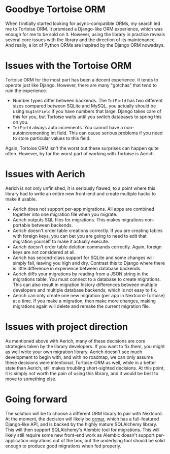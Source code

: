 # Goodbye Tortoise ORM

When I initially started looking for async-compatible ORMs, my search led me to Tortoise ORM. It promised a 
Django-like ORM experience, which was enough for me to be sold on it. However, using the library in practice 
reveals several core issues with the library and the direction of its maintenance. And really, a lot of Python ORMs 
are inspired by the Django ORM nowadays.

# Issues with the Tortoise ORM

Tortoise ORM for the most part has been a decent experience. It tends to operate just like Django. However, there are 
many "gotchas" that tend to ruin the experience.

- Number types differ between backends. The `IntField` has two different sizes compared between SQLite and MySQL, you
actually should be using `BigIntField` if you have numbers that large. Django takes care of this for you, but 
Tortoise waits until you switch databases to spring this on you.
- `IntField` always auto increments. You cannot have a non-autoincrementing int field. This can cause serious problems 
if you need to store particular values to this field.

Again, Tortoise ORM isn't the worst but these surprises can happen quite often. However, by far the worst part of 
working with Tortoise is Aerich

# Issues with Aerich

Aerich is not only unfinished, it is seriously flawed, to a point where this library had to write an entire new 
front-end and create multiple hacks to make it usable.

- Aerich does not support per-app migrations. All apps are combined together into one migration file when you migrate.
- Aerich outputs SQL files for migrations. This makes migrations non-portable between backends.
- Aerich doesn't order table creations correctly. If you are creating tables with foreign keys, you can bet you are 
going to need to edit that migration yourself to make it actually execute.
- Aerich doesn't order table deletion commands correctly. Again, foreign keys are not considered at all.
- Aerich has second-class support for SQLite and some changes will simply fail, leaving you high and dry. Contrast this 
to Django where there is little difference in experience between database backends.
- Aerich diffs your migrations by reading from a JSON string in the migrations table. You must connect to a database 
to create migrations. This can also result in migration history differences between multiple developers and 
multiple database backends, which is not easy to fix.
- Aerich can only create one new migration (per app in Nextcord-Tortoise) at a time. If you make a migration, then make 
more changes, making migrations again will delete and remake the current migration file.

# Issues with project direction

As mentioned above with Aerich, many of these decisions are core strategies taken by the library developers. If you 
want to fix them, you might as well write your own migration library. Aerich doesn't see much development to begin 
with, and with no roadmap, we can only assume these decisions were intentional. Tortoise-ORM as well, while in a 
better state than Aerich, still makes troubling short-sighted decisions. At this point, it is simply not worth the 
pain of using this library, and it would be best to move to something else.

# Going forward

The solution will be to choose a different ORM library to pair with Nextcord. At the moment, the decision will likely 
be [ormar](https://github.com/collerek/ormar), which has a full-featured Django-like API, and is backed 
by the highly mature SQLAlchemy library. This will then support SQLAlchemy's Alembic tool for migrations. This will 
likely still require some new front-end work as Alembic doesn't support per-application migrations out of the box, 
but the underlying tool should be solid enough to produce good migrations when fed properly.


